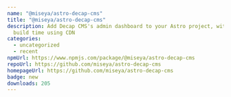 ```yaml
---
name: "@miseya/astro-decap-cms"
title: "@miseya/astro-decap-cms"
description: Add Decap CMS's admin dashboard to your Astro project, with faster
  build time using CDN
categories:
  - uncategorized
  - recent
npmUrl: https://www.npmjs.com/package/@miseya/astro-decap-cms
repoUrl: https://github.com/miseya/astro-decap-cms
homepageUrl: https://github.com/miseya/astro-decap-cms
badge: new
downloads: 205
---
```

